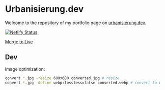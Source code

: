 # Urbanisierung.dev

Welcome to the repository of my portfolio page on [urbanisierung.dev](https://urbanisierung.dev).

[![Netlify Status](https://api.netlify.com/api/v1/badges/f102ce14-534a-40e3-82fa-ef46c185bfe4/deploy-status)](https://app.netlify.com/sites/urbanisierung/deploys)

[Merge to Live](https://github.com/urbanisierung/urbanisierung.dev/compare/live...master?expand=1)

## Dev

Image optimization:

```bash
convert *.jpg -resize 600x600 converted.jpg # resize
convert *.jpg -define webp:lossless=false converted.webp # convert to webp
```
